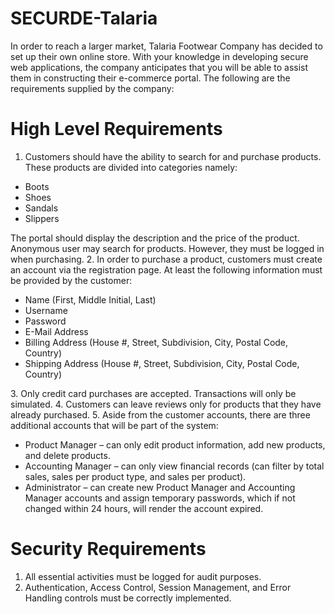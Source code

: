 # SECURDE-Talaria

In order to reach a larger market, Talaria Footwear Company has decided to set up their own online store. With your knowledge in developing secure web applications, the company anticipates that you will be able to assist them in constructing their e-commerce portal. The following are the requirements supplied by the company:
# High Level Requirements
1. Customers should have the ability to search for and purchase products. These products are divided into categories namely:
  <ul>
    <li>Boots</li>
    <li>Shoes</li>
    <li>Sandals</li>
    <li>Slippers</li>
  </ul>
The portal should display the description and the price of the product. Anonymous user may search for products. However, they must be logged in when purchasing. 
2. In order to purchase a product, customers must create an account via the registration page. At least the following information must be provided by the customer:
  <ul>
    <li>Name (First, Middle Initial, Last)</li>
    <li>Username</li>
    <li>Password</li>
    <li>E-Mail Address</li>
    <li>Billing Address (House #, Street, Subdivision, City, Postal Code, Country)</li>
    <li>Shipping Address (House #, Street, Subdivision, City, Postal Code, Country)</li>
  </ul>
3. Only credit card purchases are accepted. Transactions will only be simulated. 
4. Customers can leave reviews only for products that they have already purchased. 
5. Aside from the customer accounts, there are three additional accounts that will be part of the system:
  <ul>
    <li>Product Manager – can only edit product information, add new products, and delete products.</li>
    <li>Accounting Manager – can only view financial records (can filter by total sales, sales per product type, and sales per product).</li> 
    <li>Administrator – can create new Product Manager and Accounting Manager accounts and assign temporary passwords, which if not changed within 24 hours, will render the account expired.</li>
  </ul>

# Security Requirements
1. All essential activities must be logged for audit purposes. 
2. Authentication, Access Control, Session Management, and Error Handling controls must be correctly implemented.
